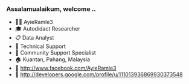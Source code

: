 ### Assalamualaikum, welcome ..


- 👩‍💻 AyieRamle3
- 🎓 Autodidact Researcher
- 📋 Data Analyst
- 💼 Technical Support
- 🏢 Community Support Specialist
- 🏠 Kuantan, Pahang, Malaysia
- 💬 http://www.facebook.com/AyieRamle3
- 🔗 http://developers.google.com/profile/u/111013936869930373548

<!--
**AyieRamle3/AR3-Project** is a ✨ _special_ ✨ repository because its `README.md` (this file) appears on your GitHub profile.
-->
